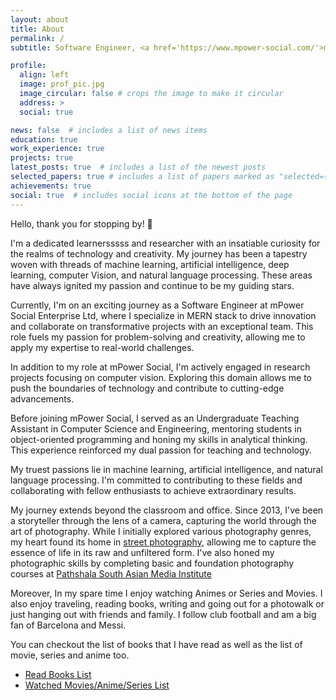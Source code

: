 ```yaml
---
layout: about
title: About
permalink: /
subtitle: Software Engineer, <a href='https://www.mpower-social.com/'>mPower Social Enterprises Ltd.</a>

profile:
  align: left
  image: prof_pic.jpg
  image_circular: false # crops the image to make it circular
  address: >
  social: true

news: false  # includes a list of news items
education: true
work_experience: true
projects: true
latest_posts: true  # includes a list of the newest posts
selected_papers: true # includes a list of papers marked as "selected={true}"
achievements: true
social: true  # includes social icons at the bottom of the page
---
```

Hello, thank you for stopping by! 👋

I'm a dedicated learnersssss and researcher with an insatiable curiosity for the realms of technology and creativity. My journey has been a tapestry woven with threads of machine learning, artificial intelligence, deep learning, computer Vision, and natural language processing. These areas have always ignited my passion and continue to be my guiding stars.

Currently, I'm on an exciting journey as a Software Engineer at mPower Social Enterprise Ltd, where  I specialize in MERN stack to drive innovation and collaborate on transformative projects with an exceptional team. This role fuels my passion for problem-solving and creativity, allowing me to apply my expertise to real-world challenges.

In addition to my role at mPower Social, I'm actively engaged in research projects focusing on computer vision. Exploring this domain allows me to push the boundaries of technology and contribute to cutting-edge advancements.

Before joining mPower Social, I served as an Undergraduate Teaching Assistant in Computer Science and Engineering, mentoring students in object-oriented programming and honing my skills in analytical thinking. This experience reinforced my dual passion for teaching and technology.

My truest passions lie in machine learning, artificial intelligence, and natural language processing. I'm committed to contributing to these fields and collaborating with fellow enthusiasts to achieve extraordinary results.

My journey extends beyond the classroom and office. Since 2013, I've been a storyteller through the lens of a camera, capturing the world through the art of photography. While I initially explored various photography genres, my heart found its home in <a href = 'https://www.instagram.com/kazimdalwakil_/'>street photography</a>, allowing me to capture the essence of life in its raw and unfiltered form. I've also honed my photographic skills by completing basic and foundation photography courses at <a href = 'https://pathshalainstitute.org/'>Pathshala South Asian Media Institute</a>

Moreover, In my spare time I enjoy watching Animes or Series and Movies. I also enjoy traveling, reading books, writing and going out for a photowalk or just hanging out with friends and family. I follow club football and am a big fan of Barcelona and Messi. 

You can checkout the list of books that I have read as well as the list of movie, series and anime too.  
* <a href = 'https://www.goodreads.com/review/list/120821892-kazi-md-al-wakil?shelf=read'>Read Books List</a>
* <a href = 'https://www.imdb.com/user/ur67407421/lists?ref_=nv_usr_lst_3'>Watched Movies/Anime/Series List</a>

